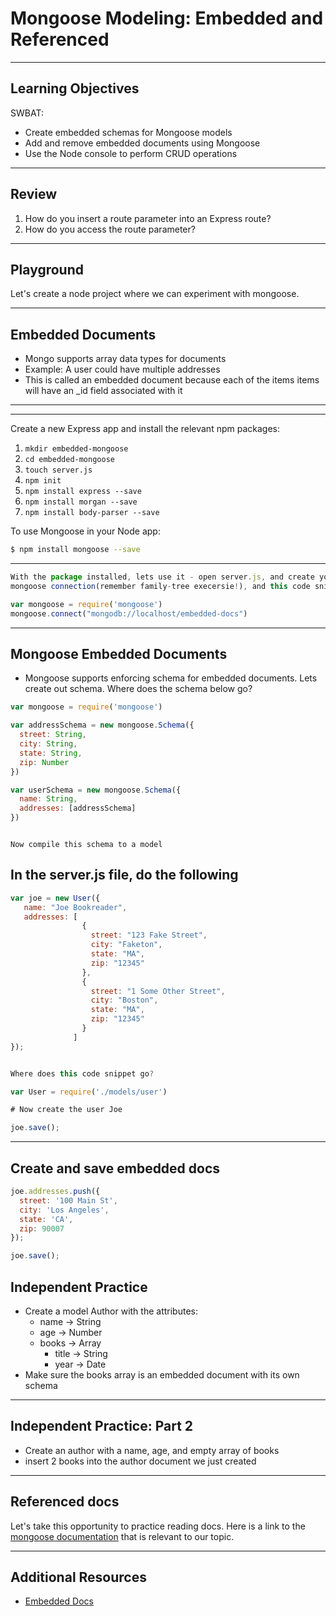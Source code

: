# Mongoose Modeling: Embedded and Referenced

---

## Learning Objectives

SWBAT:

- Create embedded schemas for Mongoose models
- Add and remove embedded documents using Mongoose
- Use the Node console to perform CRUD operations

---

## Review

1. How do you insert a route parameter into an Express route?
2. How do you access the route parameter?

---

## Playground

Let's create a node project where we can experiment with mongoose.

----

## Embedded Documents

- Mongo supports array data types for documents
- Example: A user could have multiple addresses
- This is called an embedded document because each of the items items will have an _id field associated with it

---

---
Create a new Express app and install the relevant npm packages:

1. `mkdir embedded-mongoose`
2. `cd embedded-mongoose`
3. `touch server.js`
4. `npm init`
4. `npm install express --save`
5. `npm install morgan --save`
6. `npm install body-parser --save`

To use Mongoose in your Node app:

```bash
$ npm install mongoose --save
```
---

```js
With the package installed, lets use it - open server.js, and create your
mongoose connection(remember family-tree execersie!), and this code snippet

var mongoose = require('mongoose')
mongoose.connect("mongodb://localhost/embedded-docs")

```

---

## Mongoose Embedded Documents

- Mongoose supports enforcing schema for embedded documents. Lets create
out schema. Where does the schema below go?

```js
var mongoose = require('mongoose')

var addressSchema = new mongoose.Schema({
  street: String,
  city: String,
  state: String,
  zip: Number
})

var userSchema = new mongoose.Schema({
  name: String,
  addresses: [addressSchema]
})

```
```

Now compile this schema to a model

```
## In the server.js file, do the following

```js
var joe = new User({
   name: "Joe Bookreader",
   addresses: [
                {
                  street: "123 Fake Street",
                  city: "Faketon",
                  state: "MA",
                  zip: "12345"
                },
                {
                  street: "1 Some Other Street",
                  city: "Boston",
                  state: "MA",
                  zip: "12345"
                }
              ]
});

```

```js

Where does this code snippet go?

var User = require('./models/user')

# Now create the user Joe 

joe.save();

```

---

## Create and save embedded docs

```js
joe.addresses.push({
  street: '100 Main St',
  city: 'Los Angeles',
  state: 'CA',
  zip: 90007
});

joe.save();
```

## Independent Practice

- Create a model Author with the attributes:
  - name -> String
  - age -> Number
  - books -> Array
    - title -> String
    - year -> Date
- Make sure the books array is an embedded document with its own schema

---

## Independent Practice: Part 2

- Create an author with a name, age, and empty array of books
- insert 2 books into the author document we just created

---

## Referenced docs

Let's take this opportunity to practice reading docs.  Here is a link to the [mongoose documentation](http://mongoosejs.com/docs/populate.html) that is relevant to our topic.

---

## Additional Resources

- [Embedded Docs](http://mongoosejs.com/docs/subdocs.html)
